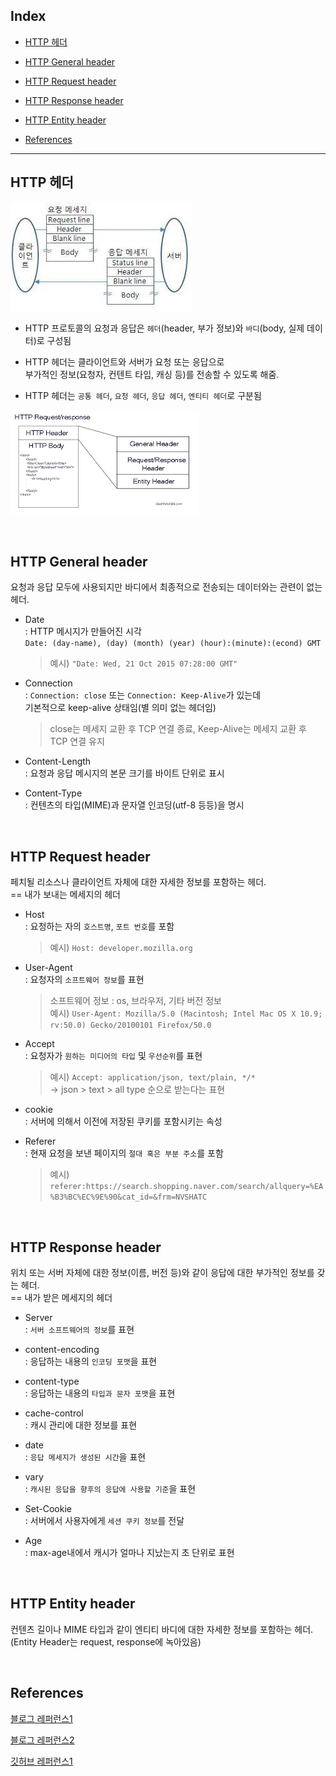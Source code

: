 ## Index

- [HTTP 헤더](#HTTP-헤더)

- [HTTP General header](#HTTP-General-header)

- [HTTP Request header](#HTTP-Request-header)

- [HTTP Response header](#HTTP-Response-header)

- [HTTP Entity header](#HTTP-Entity-header)

- [References](#References)

---

## HTTP 헤더

![HTTP.png](HTTP.png)

- HTTP 프로토콜의 요청과 응답은 `헤더`(header, 부가 정보)와 `바디`(body, 실제 데이터)로 구성됨

- HTTP 헤더는 클라이언트와 서버가 요청 또는 응답으로 <br/>부가적인 정보(요청자, 컨텐트 타입, 캐싱 등)를 전송할 수 있도록 해줌.

- HTTP 헤더는 `공통 헤더`, `요청 헤더`, `응답 헤더`, `엔티티 헤더`로 구분됨

![HTTP-Header.png](HTTP-Header.png)

<br/>

## HTTP General header
 요청과 응답 모두에 사용되지만 바디에서 최종적으로 전송되는 데이터와는 관련이 없는 헤더.

 - Date<br/>
   : HTTP 메시지가 만들어진 시각<br/>
   `Date: (day-name), (day) (month) (year) (hour):(minute):(econd) GMT`
   > 예시) `"Date: Wed, 21 Oct 2015 07:28:00 GMT"`

 - Connection<br/>
   : `Connection: close` 또는 `Connection: Keep-Alive`가 있는데 <br/>기본적으로 keep-alive 상태임(별 의미 없는 헤더임)
   > close는 메세지 교환 후 TCP 연결 종료, Keep-Alive는 메세지 교환 후 TCP 연결 유지

 - Content-Length<br/>
   : 요청과 응답 메시지의 본문 크기를 바이트 단위로 표시

 - Content-Type<br/>
   : 컨텐츠의 타입(MIME)과 문자열 인코딩(utf-8 등등)을 명시

<br/>

## HTTP Request header 
 페치될 리소스나 클라이언트 자체에 대한 자세한 정보를 포함하는 헤더.<br/>== 내가 보내는 메세지의 헤더

 - Host<br/>
   : 요청하는 자의 `호스트명`, `포트 번호`를 포함
   > 예시) `Host: developer.mozilla.org`

 - User-Agent<br/>
   : 요청자의 `소프트웨어 정보`를 표현
   > 소프트웨어 정보 : os, 브라우저, 기타 버전 정보<br/>
   > 예시) `User-Agent: Mozilla/5.0 (Macintosh; Intel Mac OS X 10.9; rv:50.0) Gecko/20100101 Firefox/50.0`

 - Accept<br/>
   : 요청자가 `원하는 미디어의 타입` 및 `우선순위`를 표현
   > 예시) `Accept: application/json, text/plain, */*`<br/>
        -> json > text > all type 순으로 받는다는 표현

 - cookie<br/>
   : 서버에 의해서 이전에 저장된 쿠키를 포함시키는 속성

 - Referer<br/>
   : 현재 요청을 보낸 페이지의 `절대 혹은 부분 주소`를 포함
   > 예시) `referer:https://search.shopping.naver.com/search/allquery=%EA%B3%BC%EC%9E%90&cat_id=&frm=NVSHATC`

<br/>

## HTTP Response header
 위치 또는 서버 자체에 대한 정보(이름, 버전 등)와 같이 응답에 대한 부가적인 정보를 갖는 헤더.<br/>== 내가 받은 메세지의 헤더

 - Server<br/>
   : `서버 소프트웨어의 정보`를 표현

 - content-encoding<br/>
   : 응답하는 내용의 `인코딩 포맷`을 표현

 - content-type<br/>
   : 응답하는 내용의 `타입과 문자 포맷`을 표현

 - cache-control<br/>
   : 캐시 관리에 대한 정보를 표현

 - date<br/>
   : `응답 메세지가 생성된 시간`을 표현

 - vary<br/>
   : `캐시된 응답을 향후의 응답에 사용할 기준`을 표현

 - Set-Cookie<br/>
   : 서버에서 사용자에게 `세션 쿠키 정보`를 전달

 - Age<br/>
   : max-age내에서 캐시가 얼마나 지났는지 초 단위로 표현

<br/>

## HTTP Entity header
 컨텐츠 길이나 MIME 타입과 같이 엔티티 바디에 대한 자세한 정보를 포함하는 헤더.<br/>(Entity Header는 request, response에 녹아있음)

<br/>

## References

[블로그 레퍼런스1](https://velog.io/@jkijki12/HTTP-Header-%EC%A0%95%EB%A6%AC)

[블로그 레퍼런스2](https://bonita-sy.tistory.com/entry/HTTP-Header-%EA%B5%AC%EC%A1%B0-%EB%B0%8F-%EC%9A%94%EC%B2%AD%EC%9D%91%EB%8B%B5-%ED%97%A4%EB%8D%94%EC%9D%98-%EC%A3%BC%EC%9A%94-%ED%95%AD%EB%AA%A9-%EC%A0%95%EB%A6%AC)

[깃허브 레퍼런스1](https://github.com/WeareSoft/tech-interview/blob/master/contents/network.md#http%EC%99%80-https)
